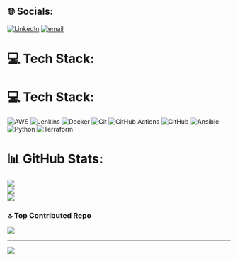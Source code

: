 
## 🌐 Socials:
[![LinkedIn](https://img.shields.io/badge/LinkedIn-%230077B5.svg?logo=linkedin&logoColor=white)](https://linkedin.com/in/https://www.linkedin.com/in/hemant-dhavale-391a47353/) [![email](https://img.shields.io/badge/Email-D14836?logo=gmail&logoColor=white)](mailto:hemantdhavale2003@gmail.com) 

# 💻 Tech Stack:
# 💻 Tech Stack:
![AWS](https://img.shields.io/badge/AWS-%23FF9900.svg?style=for-the-badge&logo=amazon-aws&logoColor=white) 
![Jenkins](https://img.shields.io/badge/jenkins-%232C5263.svg?style=for-the-badge&logo=jenkins&logoColor=white) 
![Docker](https://img.shields.io/badge/docker-%230db7ed.svg?style=for-the-badge&logo=docker&logoColor=white) 
![Git](https://img.shields.io/badge/git-%23F05033.svg?style=for-the-badge&logo=git&logoColor=white)
![GitHub Actions](https://img.shields.io/badge/github%20actions-%232671E5.svg?style=for-the-badge&logo=githubactions&logoColor=white) 
![GitHub](https://img.shields.io/badge/github-%23121011.svg?style=for-the-badge&logo=github&logoColor=white) 
![Ansible](https://img.shields.io/badge/ansible-%231A1918.svg?style=for-the-badge&logo=ansible&logoColor=white) 
![Python](https://img.shields.io/badge/python-3670A0?style=for-the-badge&logo=python&logoColor=ffdd54)
![Terraform](https://img.shields.io/badge/terraform-%235835CC.svg?style=for-the-badge&logo=terraform&logoColor=white)

# 📊 GitHub Stats:
![](https://github-readme-stats.vercel.app/api?username=HemantRambhauDhavale&theme=dark&hide_border=false&include_all_commits=true&count_private=true)<br/>
![](https://nirzak-streak-stats.vercel.app/?user=HemantRambhauDhavale&theme=dark&hide_border=false)<br/>
![](https://github-readme-stats.vercel.app/api/top-langs/?username=HemantRambhauDhavale&theme=dark&hide_border=false&include_all_commits=true&count_private=true&layout=compact)

### 🔝 Top Contributed Repo
![](https://github-contributor-stats.vercel.app/api?username=HemantRambhauDhavale&limit=5&theme=dark&combine_all_yearly_contributions=true)

---
[![](https://visitcount.itsvg.in/api?id=HemantRambhauDhavale&icon=0&color=0)](https://visitcount.itsvg.in)

<!-- Proudly created with GPRM ( https://gprm.itsvg.in ) -->
